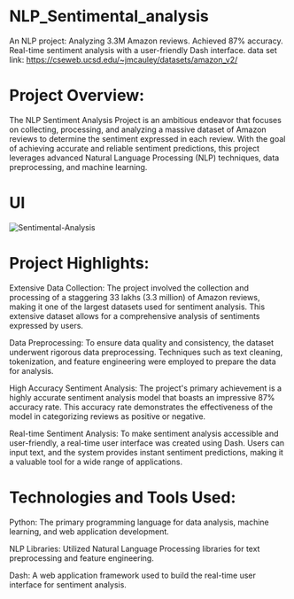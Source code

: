 # NLP_Sentimental_analysis
An NLP project: Analyzing 3.3M Amazon reviews. Achieved 87% accuracy. Real-time sentiment analysis with a user-friendly Dash interface.
data set link: https://cseweb.ucsd.edu/~jmcauley/datasets/amazon_v2/
# Project Overview:

The NLP Sentiment Analysis Project is an ambitious endeavor that focuses on collecting, processing, and analyzing a massive dataset of Amazon reviews to determine the sentiment expressed in each review. With the goal of achieving accurate and reliable sentiment predictions, this project leverages advanced Natural Language Processing (NLP) techniques, data preprocessing, and machine learning.

# UI
![Sentimental-Analysis](https://github.com/inbatamilan573/NLP_Sentimental_analysis/assets/61960466/c09f6ea8-c2ef-4838-9632-bfff8ef55ffc)

# Project Highlights:

Extensive Data Collection: The project involved the collection and processing of a staggering 33 lakhs (3.3 million) of Amazon reviews, making it one of the largest datasets used for sentiment analysis. This extensive dataset allows for a comprehensive analysis of sentiments expressed by users.

Data Preprocessing: To ensure data quality and consistency, the dataset underwent rigorous data preprocessing. Techniques such as text cleaning, tokenization, and feature engineering were employed to prepare the data for analysis.

High Accuracy Sentiment Analysis: The project's primary achievement is a highly accurate sentiment analysis model that boasts an impressive 87% accuracy rate. This accuracy rate demonstrates the effectiveness of the model in categorizing reviews as positive or negative.

Real-time Sentiment Analysis: To make sentiment analysis accessible and user-friendly, a real-time user interface was created using Dash. Users can input text, and the system provides instant sentiment predictions, making it a valuable tool for a wide range of applications.

# Technologies and Tools Used:

Python: The primary programming language for data analysis, machine learning, and web application development.

NLP Libraries: Utilized Natural Language Processing libraries for text preprocessing and feature engineering.

Dash: A web application framework used to build the real-time user interface for sentiment analysis.
